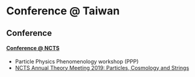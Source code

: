 # Conference @ Taiwan

## Conference

#### [Conference @ NCTS ](http://phys.cts.nthu.edu.tw/act2/actnews.php?class=202)

* Particle Physics Phenomenology workshop \(PPP\)
* [NCTS Annual Theory Meeting 2019: Particles, Cosmology and Strings](http://phys.cts.nthu.edu.tw/actnews/?Sn=466)



